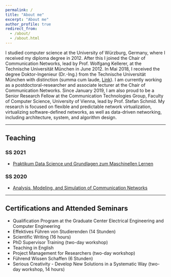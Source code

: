 ```yaml
---
permalink: /
title: "About me"
excerpt: "About me"
author_profile: true
redirect_from: 
  - /about/
  - /about.html
---
```


I studied computer science at the University of Würzburg, Germany, where I received my diploma degree in 2012. 
After this I joined the Chair of Communication Networks, lead by Prof. Wolfgang Kellerer, at the Technische Universität München in June 2012. 
In Mai 2018, I received the degree Doktor-Ingenieur (Dr.-Ing.) from the Technische Universität München with distinction (summa cum laude, [Link](https://d-nb.info/1160034877/34)).
I am currently working as a postdoctoral-researcher and associate lecturer at the Chair of Communication Networks. 
Since January 2019, I am also proud to be a Senior Research Fellow at the Communication Technologies Group, Faculty of Computer Science, University of Vienna, lead by Prof. Stefan Schmid.
My research is focused on flexible and predictable network virtualization, virtualizing software-defined networks, as well as data-driven networking, including architecture, system, and algorithm design.

---

## Teaching

### SS 2021
- [Praktikum Data Science und Grundlagen zum Maschinellen Lernen](https://www.ei.tum.de/lkn/lehre/praktika/data-science-und-grundlagen-zum-maschinellen-lernen/)

### SS 2020
- [Analysis, Modeling, and Simulation of Communication Networks](https://www.ei.tum.de/lkn/lehre/vorlesungen/analysis-modeling-and-simulation-of-communication-networks/)

---

## Certifications and Attended Seminars

* Qualification Program at the Graduate Center Electrical Engineering and Computer Engineering
* Effektives Führen von Studierenden (14 Stunden)
* Scientific Writing (16 hours)
* PhD Supervisor Training (two-day workshop)
* Teaching in English 
* Project Management for Researchers (two-day workshop)
* Führend Wissen Schaffen (6 Stunden)
* Serious Creativity - Develop New Solutions in a Systematic Way (two-day workshop, 14 hours)
